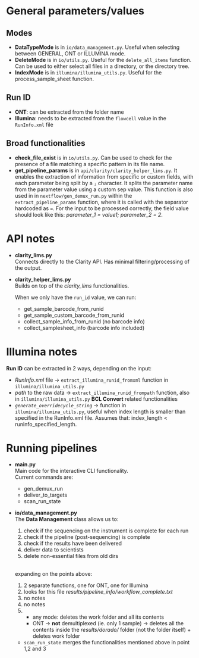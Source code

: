 # General parameters/values
## Modes
- __DataTypeMode__ is in `io/data_management.py`. Useful when selecting between GENERAL, ONT or ILLUMINA mode.
- __DeleteMode__ is in `io/utils.py`. Useful for the `delete_all_items` function. Can be used to either select all files in a directory, or the directory tree.
- __IndexMode__ is in `illumina/illumina_utils.py`. Useful for the process_sample_sheet function.

## Run ID
- __ONT__: can be extracted from the folder name
- __Illumina__: needs to be extracted from the `flowcell` value in the `RunInfo.xml` file

## Broad functionalities
- __check_file_exist__ is in `io/utils.py`. Can be used to check for the presence of a file matching a specific pattern in its file name.
- __get_pipeline_params__ is in `api/clarity/clarity_helper_lims.py`. It enables the extraction of information from specific or custom fields, with each parameter being split by a `;` character. It splits the parameter name from the parameter value using a custom sep value. This function is also used in in `nextflow/gen_demux_run.py` within the `extract_pipeline_params` function, where it is called with the separator hardcoded as `=`. For the input to be processed correctly, the field value should look like this: *parameter_1 = value1; parameter_2 = 2*.

# API notes
- __clarity_lims.py__ <br>
Connects directly to the Clarity API.
Has minimal filtering/processing of the output.

- __clarity_helper_lims.py__ <br>
    Builds on top of the _clarity_lims_ functionalities. <br>

    When we only have the `run_id` value, we can run:
    - get_sample_barcode_from_runid
    - get_sample_custom_barcode_from_runid
    - collect_sample_info_from_runid (no barcode info)
    - collect_samplesheet_info (barcode info included)

# Illumina notes
__Run ID__ can be extracted in 2 ways, depending on the input:
- _RunInfo.xml_ file -> `extract_illumina_runid_fromxml` function in `illumina/illumina_utils.py`
- _path_ to the raw data -> `extract_illumina_runid_frompath` function, also in `illumina/illumina_utils.py`
__BCL Convert__ related functionalities
- _`generate_overridecycle_string`_ -> function in `illumina/illumina_utils.py`, useful when index length is smaller than specified in the RunInfo.xml file. Assumes that: index_length < runinfo_specified_length.

# Running pipelines
- __main.py__ <br>
    Main code for the interactive CLI functionality. <br>
    Current commands are:
    - gen_demux_run
    - deliver_to_targets
    - scan_run_state

- __io/data_management.py__ <br>
    The __Data Management__ class allows us to:
    1) check if the sequencing on the instrument is complete for each run
    2) check if the pipeline (post-sequencing) is complete
    3) check if the results have been delivered
    4) deliver data to scientists
    5) delete non-essential files from old dirs
    <br>

    expanding on the points above:
    1) 2 separate functions, one for ONT, one for Illumina
    2) looks for this file _results/pipeline_info/workflow_complete.txt_
    3) no notes
    4) no notes
    5) - any mode: deletes the work folder and all its contents
        - ONT -> **not** demultiplexed (ie. only 1 sample) -> deletes all the contents inside the _results/dorado/_ folder (not the folder itself) + deletes work folder
    - `scan_run_state` merges the functionalities mentioned above in point 1,2 and 3


